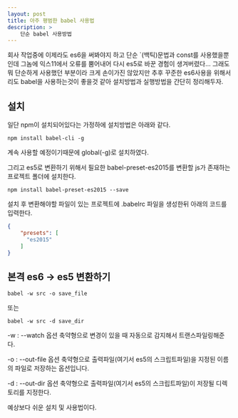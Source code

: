 ```yaml
---
layout: post
title: 아주 평범한 babel 사용법
description: >
    단순 babel 사용방법
---
```


 회사 작업중에 이제라도 es6을 써봐야지 하고 단순 `(백틱)문법과 const를 사용했을뿐인데 그놈에 익스11에서 오류를 뿜어내어 다시 es5로 바꾼 경험이 생겨버렸다... 그래도 뭐 단순하게 사용했던 부분이라 크게 손이가진 않았지만 추후 꾸준한 es6사용을 위해서리도 babel을 사용하는것이 좋을것 같아 설치방법과 실행방법을 간단히 정리해두자.

## 설치
일단 npm이 설치되어있다는 가정하에 설치방법은 아래와 같다.
~~~
npm install babel-cli -g
~~~ 
계속 사용할 예정이기때문에 global(-g)로 설치하였다.
    

그리고 es5로 변환하기 위해서 필요한 babel-preset-es2015를 변환할 js가 존재하는 프로젝트 폴더에 설치한다.
~~~
npm install babel-preset-es2015 --save
~~~


설치 후 변환해야할 파일이 있는 프로젝트에 .babelrc 파일을 생성한뒤 아래의 코드를 입력한다.
~~~ json
{
    "presets": [
      "es2015"
    ]
}
~~~



## 본격 es6 -> es5 변환하기
~~~ 
babel -w src -o save_file
~~~
또는 
~~~
babel -w src -d save_dir
~~~

-w : --watch 옵션 축약형으로 변경이 있을 때 자동으로 감지해서 트랜스파일링해준다.


-o : --out-file 옵션 축약형으로 출력파일(여기서 es5의 스크립트파일)을 지정된 이름의 파일로 저장하는 옵션입니다.

-d : --out-dir 옵션 축약형으로 출력파일(여기서 es5의 스크립트파일)이 저장될 디렉토리를 지정한다.



예상보다 쉬운 설치 및 사용법이다.   